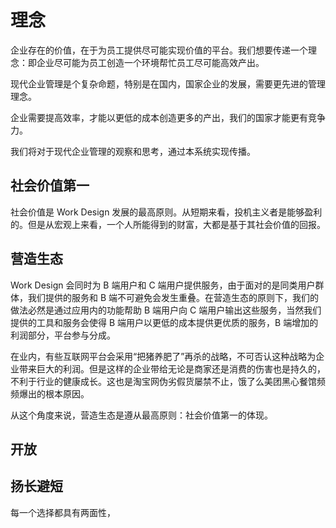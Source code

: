 # 理念

企业存在的价值，在于为员工提供尽可能实现价值的平台。我们想要传递一个理念：即企业尽可能为员工创造一个环境帮忙员工尽可能高效产出。

现代企业管理是个复杂命题，特别是在国内，国家企业的发展，需要更先进的管理理念。

企业需要提高效率，才能以更低的成本创造更多的产出，我们的国家才能更有竞争力。

我们将对于现代企业管理的观察和思考，通过本系统实现传播。


## 社会价值第一

社会价值是 Work Design 发展的最高原则。从短期来看，投机主义者是能够盈利的。但是从宏观上来看，一个人所能得到的财富，大都是基于其社会价值的回报。

## 营造生态

Work Design 会同时为 B 端用户和 C 端用户提供服务，由于面对的是同类用户群体，我们提供的服务和 B 端不可避免会发生重叠。在营造生态的原则下，我们的做法必然是通过应用内的功能帮助 B 端用户向 C 端用户输出这些服务，当然我们提供的工具和服务会使得 B 端用户以更低的成本提供更优质的服务，B 端增加的利润部分，平台参与分成。

在业内，有些互联网平台会采用“把猪养肥了”再杀的战略，不可否认这种战略为企业带来巨大的利润。但是这样的企业带给无论是商家还是消费的伤害也是持久的，不利于行业的健康成长。这也是淘宝网伪劣假货屡禁不止，饿了么美团黑心餐馆频频爆出的根本原因。

从这个角度来说，营造生态是遵从最高原则：社会价值第一的体现。

## 开放


## 扬长避短

每一个选择都具有两面性，

